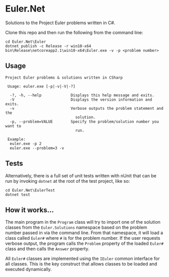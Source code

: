 # Euler.Net

Solutions to the Project Euler problems written in C#.

Clone this repo and then run the following from the command line:

    cd Euler.Net\Euler
    dotnet publish -c Release -r win10-x64
    bin\Release\netcoreapp2.1\win10-x64\Euler.exe -v -p <problem number>

## Usage

    Project Euler problems & solutions written in CSharp
    
     Usage: euler.exe [-p|-v|-V|-?]
    
      -?, -h, --help             Displays this help message and exits.
      -V                         Displays the version information and exits.
      -v                         Verbose outputs the problem statement and the
                                   solution.
      -p, --problem=VALUE        Specify the problem/solution number you want to
                                   run.
    
     Example:
      euler.exe -p 2
      euler.exe --problem=3 -v

## Tests

Alternatively, there is a full set of unit tests written with nUnit that can be
run by invoking `dotnet` at the root of the test project, like so:

    cd Euler.Net\EulerTest
    dotnet test

## How it works...

The main program in the `Program` class will try to import one of the solution
classes from the `Euler.Solutions` namespace based on the problem number passed
in via the command line. From that namespace, it will load a class called `Euler#`
where `#` is for the problem number. If the user requests verbose output, the
program calls the `Problem` property of the loaded `Euler#` class and then
calls the `Answer` property.

All `Euler#` classes are implemented using the `IEuler` common interface for all
classes. This is the key construct that allows classes to be loaded and executed
dynamically.